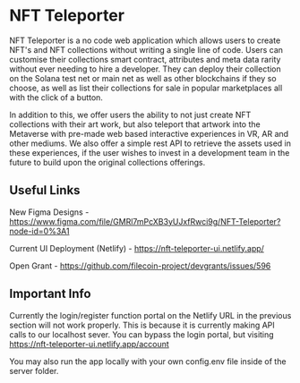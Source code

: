 # NFT Teleporter

NFT Teleporter is a no code web application which allows users to create NFT's and NFT collections without writing a single line of code. Users can customise their 
collections smart contract, attributes and meta data rarity without ever needing to hire a developer. They can deploy their collection on the Solana test net or main net
as well as other blockchains if they so choose, as well as list their collections for sale in popular marketplaces all with the click of a button.

In addition to this, we offer users the ability to not just create NFT collections with their art work, but also teleport that artwork into the Metaverse with pre-made 
web based interactive experiences in VR, AR and other mediums. We also offer a simple rest API to retrieve the assets used in these experiences, if the user wishes to invest in a development team in the future to build upon the original collections offerings.

## Useful Links

New Figma Designs - https://www.figma.com/file/GMRl7mPcXB3yUJxfRwci9g/NFT-Teleporter?node-id=0%3A1

Current UI Deployment (Netlify) - https://nft-teleporter-ui.netlify.app/

Open Grant - https://github.com/filecoin-project/devgrants/issues/596 

## Important Info

Currently the login/register function portal on the Netlify URL in the previous section will not work properly. This is because it is currently making API calls to our localhost sever. You can bypass the login portal, but visiting https://nft-teleporter-ui.netlify.app/account

You may also run the app locally with your own config.env file inside of the server folder.

